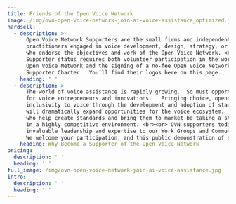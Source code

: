 ```yaml
---
title: Friends of the Open Voice Network
image: /img/ovn-open-voice-network-join-ai-voice-assistance_optimized.jpg
hardsell:
  - description: >-
      Open Voice Network Supporters are the small firms and independent
      practitioners engaged in voice development, design, strategy, or testing
      who endorse the objectives and work of the Open Voice Network. <br><br>
      Supporter status requires both volunteer participation in the work of the
      Open Voice Network and the signing of a no-fee Open Voice Network
      Supporter Charter.  You’ll find their logos here on this page.
    heading: ' '
  - description: >-
      The world of voice assistance is rapidly growing.  So must opportunities
      for voice entrepreneurs and innovations.   Bringing choice, openness, and
      inclusivity to voice through the development and adoption of standards
      will dramatically expand opportunities for the voice ecosystem.  And those
      who help create standards and bring them to market be taking a step ahead
      in a highly competitive environment. <br><br> OVN supporters today bring
      invaluable leadership and expertise to our Work Groups and Communities. 
      We welcome your participation, and this public demonstration of support.
    heading: Why Become a Supporter of the Open Voice Network
pricing:
  description: ' '
  heading: ' '
full_image: /img/ovn-open-voice-network-join-ai-voice-assistance.jpg
intro:
  description: ' '
  heading: ' '
---
```


